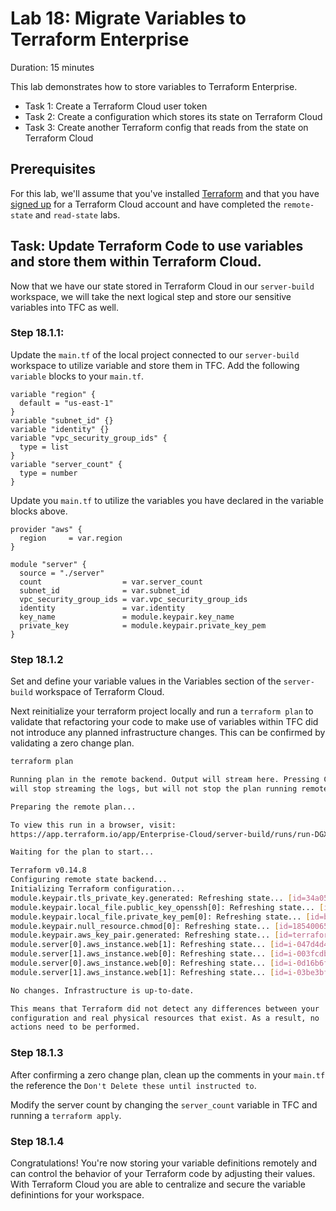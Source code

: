 # Lab 18: Migrate Variables to Terraform Enterprise

Duration: 15 minutes

This lab demonstrates how to store variables to Terraform Enterprise.

- Task 1: Create a Terraform Cloud user token
- Task 2: Create a configuration which stores its state on Terraform Cloud
- Task 3: Create another Terraform config that reads from the state on Terraform Cloud

## Prerequisites

For this lab, we'll assume that you've installed [Terraform](https://www.terraform.io/downloads.html) and that you have [signed up](https://app.terraform.io/signup/account) for a Terraform Cloud account and have completed the `remote-state` and `read-state` labs.

## Task: Update Terraform Code to use variables and store them within Terraform Cloud.

Now that we have our state stored in Terraform Cloud in our `server-build` workspace, we will take the next logical step and store our sensitive variables into TFC as well.

### Step 18.1.1:
Update the `main.tf` of the local project connected to our `server-build` workspace to utilize variable and store them in TFC.  Add the following `variable` blocks to your `main.tf`.

```hcl
variable "region" {
  default = "us-east-1"
}
variable "subnet_id" {}
variable "identity" {}
variable "vpc_security_group_ids" {
  type = list
}
variable "server_count" {
  type = number
}
```

Update you `main.tf` to utilize the variables you have declared in the variable blocks above.

```hcl
provider "aws" {
  region     = var.region
}

module "server" {
  source = "./server"
  count                  = var.server_count
  subnet_id              = var.subnet_id
  vpc_security_group_ids = var.vpc_security_group_ids
  identity               = var.identity
  key_name               = module.keypair.key_name
  private_key            = module.keypair.private_key_pem
}
```

### Step 18.1.2

Set and define your variable values in the Variables section of the `server-build` workspace of Terraform Cloud.


Next reinitialize your terraform project locally and run a `terraform plan` to validate that refactoring your code to make use of variables within TFC did not introduce any planned infrastructure changes.  This can be confirmed by validating a zero change plan.

```bash
terraform plan

Running plan in the remote backend. Output will stream here. Pressing Ctrl-C
will stop streaming the logs, but will not stop the plan running remotely.

Preparing the remote plan...

To view this run in a browser, visit:
https://app.terraform.io/app/Enterprise-Cloud/server-build/runs/run-DGXauYrWeB1xwwPx

Waiting for the plan to start...

Terraform v0.14.8
Configuring remote state backend...
Initializing Terraform configuration...
module.keypair.tls_private_key.generated: Refreshing state... [id=34a0559a16dc68108d30a76d9a5a7b25f8885e1e]
module.keypair.local_file.public_key_openssh[0]: Refreshing state... [id=0e346a51831a9bc96fd9ea142f8c35b4e1ade12b]
module.keypair.local_file.private_key_pem[0]: Refreshing state... [id=b7ac3f7125c4e3681fd38539b220c1abf01d1254]
module.keypair.null_resource.chmod[0]: Refreshing state... [id=1854006565944356631]
module.keypair.aws_key_pair.generated: Refreshing state... [id=terraform-nyl-ant-key]
module.server[0].aws_instance.web[1]: Refreshing state... [id=i-047d4d406e22e87f9]
module.server[1].aws_instance.web[0]: Refreshing state... [id=i-003fcdb877e575b26]
module.server[0].aws_instance.web[0]: Refreshing state... [id=i-0d16b6f6eda6b834e]
module.server[1].aws_instance.web[1]: Refreshing state... [id=i-03be3bf6ee29f5633]

No changes. Infrastructure is up-to-date.

This means that Terraform did not detect any differences between your
configuration and real physical resources that exist. As a result, no
actions need to be performed.
```

### Step 18.1.3
After confirming a zero change plan, clean up the comments in your `main.tf` the reference the `Don't Delete these until instructed to`.

Modify the server count by changing the `server_count` variable in TFC and running a `terraform apply`.

### Step 18.1.4

Congratulations! You're now storing your variable definitions remotely and can control the behavior of your Terraform code by adjusting their values. With Terraform Cloud you are able to centralize and secure the variable definintions for your workspace.
